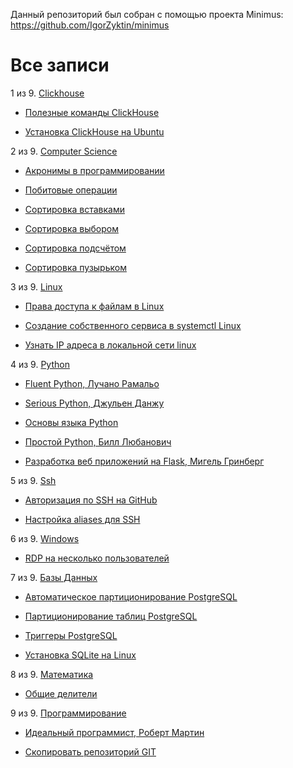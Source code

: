 Данный репозиторий был собран с помощью проекта Minimus: https://github.com/IgorZyktin/minimus
 
# Все записи

1 из 9. [Clickhouse](./content/meta_clickhouse.md)

* [Полезные команды ClickHouse](./content/2020-07-12_clickhouse_snippets.md)

* [Установка ClickHouse на Ubuntu](./content/2020-07-12_clickhouse_install_ubuntu.md)


2 из 9. [Computer Science](./content/meta_computer_science.md)

* [Акронимы в программировании](./content/2020-12-17_acronims_in_programming.md)

* [Побитовые операции](./content/2021-01-09_computer_science_bitwise.md)

* [Сортировка вставками](./content/2020-12-20_computer_science_insertion_sort.md)

* [Сортировка выбором](./content/2020-12-20_computer_science_selection_sort.md)

* [Сортировка подсчётом](./content/2020-12-20_computer_science_counting_sort.md)

* [Сортировка пузырьком](./content/2020-12-20_computer_science_bubble_sort.md)


3 из 9. [Linux](./content/meta_linux.md)

* [Права доступа к файлам в Linux](./content/2020-11-28_file_access_rights_linux.md)

* [Создание собственного сервиса в systemctl Linux](./content/2020-11-28_custom_service.md)

* [Узнать IP адреса в локальной сети linux](./content/2020-11-28_get_local_ip_linux.md)


4 из 9. [Python](./content/meta_python.md)

* [Fluent Python, Лучано Рамальо](./content/2020-07-12_fluent_python.md)

* [Serious Python, Джульен Данжу](./content/2020-07-12_serious_python.md)

* [Основы языка Python](./content/2020-07-20_programming_basic_python.md)

* [Простой Python, Билл Любанович](./content/2020-07-12_introducing_python.md)

* [Разработка веб приложений на Flask, Мигель Гринберг](./content/2020-07-12_web_prilozhenia_flask.md)


5 из 9. [Ssh](./content/meta_ssh.md)

* [Авторизация по SSH на GitHub](./content/2020-07-17_git_ssh.md)

* [Настройка aliases для SSH](./content/2020-12-28_ssh_aliases.md)


6 из 9. [Windows](./content/meta_windows.md)

* [RDP на несколько пользователей](./content/2020-07-17_windows_multiuser_rdp.md)


7 из 9. [Базы Данных](./content/meta_bazy_dannyh.md)

* [Автоматическое партиционирование PostgreSQL](./content/2020-07-17_psql_autopart.md)

* [Партиционирование таблиц PostgreSQL](./content/2020-07-17_psql_partitioning.md)

* [Триггеры PostgreSQL](./content/2020-07-17_psql_triggers.md)

* [Установка SQLite на Linux](./content/2020-09-02_linux_sqlite.md)


8 из 9. [Математика](./content/meta_matematika.md)

* [Общие делители](./content/2020-07-14_math_common_divisors.md)


9 из 9. [Программирование](./content/meta_programmirovanie.md)

* [Идеальный программист, Роберт Мартин](./content/2020-07-17_idealniy_programmist_martin.md)

* [Скопировать репозиторий GIT](./content/2020-07-17_git_repo_copy.md)


